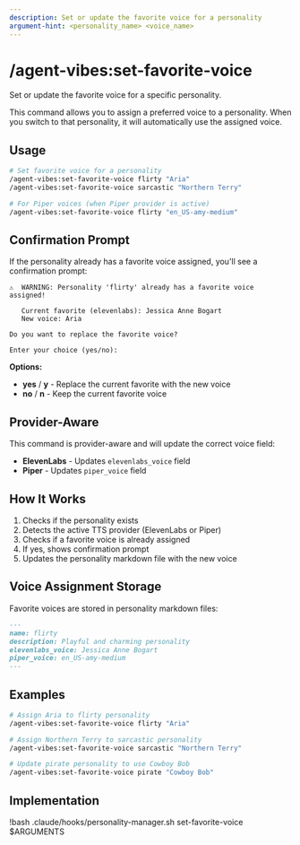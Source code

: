 ```yaml
---
description: Set or update the favorite voice for a personality
argument-hint: <personality_name> <voice_name>
---
```


# /agent-vibes:set-favorite-voice

Set or update the favorite voice for a specific personality.

This command allows you to assign a preferred voice to a personality. When you switch to that personality, it will automatically use the assigned voice.

## Usage

```bash
# Set favorite voice for a personality
/agent-vibes:set-favorite-voice flirty "Aria"
/agent-vibes:set-favorite-voice sarcastic "Northern Terry"

# For Piper voices (when Piper provider is active)
/agent-vibes:set-favorite-voice flirty "en_US-amy-medium"
```

## Confirmation Prompt

If the personality already has a favorite voice assigned, you'll see a confirmation prompt:

```
⚠️  WARNING: Personality 'flirty' already has a favorite voice assigned!

   Current favorite (elevenlabs): Jessica Anne Bogart
   New voice: Aria

Do you want to replace the favorite voice?

Enter your choice (yes/no):
```

**Options:**

- **yes** / **y** - Replace the current favorite with the new voice
- **no** / **n** - Keep the current favorite voice

## Provider-Aware

This command is provider-aware and will update the correct voice field:

- **ElevenLabs** - Updates `elevenlabs_voice` field
- **Piper** - Updates `piper_voice` field

## How It Works

1. Checks if the personality exists
2. Detects the active TTS provider (ElevenLabs or Piper)
3. Checks if a favorite voice is already assigned
4. If yes, shows confirmation prompt
5. Updates the personality markdown file with the new voice

## Voice Assignment Storage

Favorite voices are stored in personality markdown files:

```markdown
---
name: flirty
description: Playful and charming personality
elevenlabs_voice: Jessica Anne Bogart
piper_voice: en_US-amy-medium
---
```

## Examples

```bash
# Assign Aria to flirty personality
/agent-vibes:set-favorite-voice flirty "Aria"

# Assign Northern Terry to sarcastic personality
/agent-vibes:set-favorite-voice sarcastic "Northern Terry"

# Update pirate personality to use Cowboy Bob
/agent-vibes:set-favorite-voice pirate "Cowboy Bob"
```

## Implementation

!bash .claude/hooks/personality-manager.sh set-favorite-voice $ARGUMENTS

